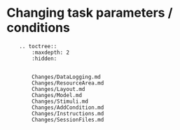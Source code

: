 # Changing task parameters / conditions


```{eval-rst}
    .. toctree::
        :maxdepth: 2 
        :hidden:
        

        Changes/DataLogging.md
        Changes/ResourceArea.md
        Changes/Layout.md
        Changes/Model.md
        Changes/Stimuli.md
        Changes/AddCondition.md
        Changes/Instructions.md
        Changes/SessionFiles.md

```